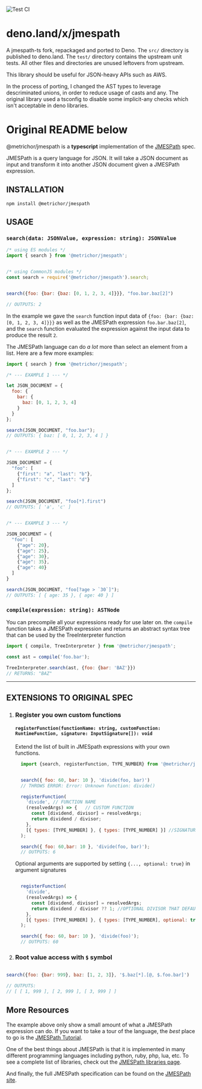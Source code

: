 ![Test CI](https://github.com/danopia/deno-jmespath/workflows/Deno%20CI/badge.svg?branch=main)

# deno.land/x/jmespath

A jmespath-ts fork, repackaged and ported to Deno.
The `src/` directory is published to deno.land.
The `test/` directory contains the upstream unit tests.
All other files and directories are unused leftovers from upstream.

This library should be useful for JSON-heavy APIs such as AWS.

In the process of porting,
I changed the AST types to leverage descriminated unions,
in order to reduce usage of casts and any.
The original library used a tsconfig to disable some implicit-any checks
which isn't acceptable in deno libraries.


# Original README below

@metrichor/jmespath is a **typescript** implementation of the [JMESPath](https://jmespath.org) spec.

JMESPath is a query language for JSON. It will take a JSON document
as input and transform it into another JSON document
given a JMESPath expression.

## INSTALLATION

```
npm install @metrichor/jmespath
```

## USAGE

### `search(data: JSONValue, expression: string): JSONValue`

```javascript
/* using ES modules */
import { search } from '@metrichor/jmespath';


/* using CommonJS modules */
const search = require('@metrichor/jmespath').search;


search({foo: {bar: {baz: [0, 1, 2, 3, 4]}}}, "foo.bar.baz[2]")

// OUTPUTS: 2

```

In the example we gave the `search` function input data of
`{foo: {bar: {baz: [0, 1, 2, 3, 4]}}}` as well as the JMESPath
expression `foo.bar.baz[2]`, and the `search` function evaluated
the expression against the input data to produce the result `2`.

The JMESPath language can do *a lot* more than select an element
from a list.  Here are a few more examples:

```javascript
import { search } from '@metrichor/jmespath';

/* --- EXAMPLE 1 --- */

let JSON_DOCUMENT = {
  foo: {
    bar: {
      baz: [0, 1, 2, 3, 4]
    }
  }
};

search(JSON_DOCUMENT, "foo.bar");
// OUTPUTS: { baz: [ 0, 1, 2, 3, 4 ] }


/* --- EXAMPLE 2 --- */

JSON_DOCUMENT = {
  "foo": [
    {"first": "a", "last": "b"},
    {"first": "c", "last": "d"}
  ]
};

search(JSON_DOCUMENT, "foo[*].first")
// OUTPUTS: [ 'a', 'c' ]


/* --- EXAMPLE 3 --- */

JSON_DOCUMENT = {
  "foo": [
    {"age": 20},
    {"age": 25},
    {"age": 30},
    {"age": 35},
    {"age": 40}
  ]
}

search(JSON_DOCUMENT, "foo[?age > `30`]");
// OUTPUTS: [ { age: 35 }, { age: 40 } ]
```

### `compile(expression: string): ASTNode`

You can precompile all your expressions ready for use later on. the `compile`
function takes a JMESPath expression and returns an abstract syntax tree that
can be used by the TreeInterpreter function

```javascript
import { compile, TreeInterpreter } from '@metrichor/jmespath';

const ast = compile('foo.bar');

TreeInterpreter.search(ast, {foo: {bar: 'BAZ'}})
// RETURNS: "BAZ"

```

---
## EXTENSIONS TO ORIGINAL SPEC

1. ### Register you own custom functions

    #### `registerFunction(functionName: string, customFunction: RuntimeFunction, signature: InputSignature[]): void`

    Extend the list of built in JMESpath expressions with your own functions.

    ```javascript
      import {search, registerFunction, TYPE_NUMBER} from '@metrichor/jmespath'


      search({ foo: 60, bar: 10 }, 'divide(foo, bar)')
      // THROWS ERROR: Error: Unknown function: divide()

      registerFunction(
        'divide', // FUNCTION NAME
        (resolvedArgs) => {   // CUSTOM FUNCTION
          const [dividend, divisor] = resolvedArgs;
          return dividend / divisor;
        },
        [{ types: [TYPE_NUMBER] }, { types: [TYPE_NUMBER] }] //SIGNATURE
      );

      search({ foo: 60,bar: 10 }, 'divide(foo, bar)');
      // OUTPUTS: 6

    ```

    Optional arguments are supported by setting `{..., optional: true}` in argument signatures


    ```javascript

      registerFunction(
        'divide',
        (resolvedArgs) => {
          const [dividend, divisor] = resolvedArgs;
          return dividend / divisor ?? 1; //OPTIONAL DIVISOR THAT DEFAULTS TO 1
        },
        [{ types: [TYPE_NUMBER] }, { types: [TYPE_NUMBER], optional: true }] //SIGNATURE
      );

      search({ foo: 60, bar: 10 }, 'divide(foo)');
      // OUTPUTS: 60

    ```

2. ### Root value access with `$` symbol

```javascript

search({foo: {bar: 999}, baz: [1, 2, 3]}, '$.baz[*].[@, $.foo.bar]')

// OUTPUTS:
// [ [ 1, 999 ], [ 2, 999 ], [ 3, 999 ] ]
```


## More Resources

The example above only show a small amount of what
a JMESPath expression can do. If you want to take a
tour of the language, the *best* place to go is the
[JMESPath Tutorial](http://jmespath.org/tutorial.html).

One of the best things about JMESPath is that it is
implemented in many different programming languages including
python, ruby, php, lua, etc.  To see a complete list of libraries,
check out the [JMESPath libraries page](http://jmespath.org/libraries.html).

And finally, the full JMESPath specification can be found
on the [JMESPath site](http://jmespath.org/specification.html).
